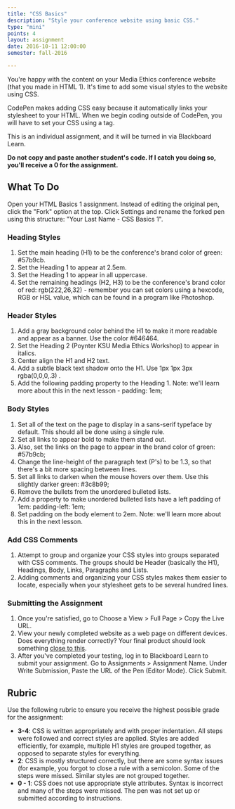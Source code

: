 ```yaml
---
title: "CSS Basics"
description: "Style your conference website using basic CSS."
type: "mini"
points: 4
layout: assignment
date: 2016-10-11 12:00:00
semester: fall-2016

---
```


You're happy with the content on your Media Ethics conference website (that you made in HTML 1).  It's time to add some visual styles to the website using CSS.

CodePen makes adding CSS easy because it automatically links your stylesheet to your HTML.  When we begin coding outside of CodePen, you will have to set your CSS using a <link> tag.

This is an individual assignment, and it will be turned in via Blackboard Learn.  

**Do not copy and paste another student's code.  If I catch you doing so, you'll receive a 0 for the assignment.**

## What To Do

Open your HTML Basics 1 assignment.  Instead of editing the original pen, click the "Fork" option at the top.  Click Settings and rename the forked pen using this structure: "Your Last Name - CSS Basics 1".

### Heading Styles
1. Set the main heading (H1) to be the conference's brand color of green: #57b9cb.  
2.  Set the Heading 1 to appear at 2.5em.  
3.  Set the Heading 1 to appear in all uppercase.
4. Set the remaining headings (H2, H3) to be the conference's brand color of red: rgb(222,26,32) - remember you can set colors using a hexcode, RGB or HSL value, which can be found in a program like Photoshop.

### Header Styles
1. Add a gray background color behind the H1 to make it more readable and appear as a banner.  Use the color #646464.
2. Set the Heading 2 (Poynter KSU Media Ethics Workshop) to appear in italics.
3. Center align the H1 and H2 text.
4. Add a subtle black text shadow onto the H1.  Use 1px 1px 3px rgba(0,0,0,.3) .
5. Add the following padding property to the Heading 1.  Note: we'll learn more about this in the next lesson - padding: 1em;

### Body Styles

1. Set all of the text on the page to display in a sans-serif typeface by default.  This should all be done using a single rule.
2. Set all links to appear bold to make them stand out.  
3.  Also, set the links on the page to appear in the brand color of green: #57b9cb;
4. Change the line-height of the paragraph text (P's) to be 1.3, so that there's a bit more spacing between lines.
4. Set all links to darken when the mouse hovers over them.  Use this slightly darker green: #3c8b99;
5. Remove the bullets from the unordered bulleted lists.  
6.  Add a property to make unordered bulleted lists have a left padding of 1em:  padding-left: 1em;
7. Set padding on the body element to 2em.  Note: we'll learn more about this in the next lesson.

### Add CSS Comments

1.  Attempt to group and organize your CSS styles into groups separated with CSS comments.  The groups should be Header (basically the H1), Headings, Body, Links, Paragraphs and Lists.
2. Adding comments and organizing your CSS styles makes them easier to locate, especially when your stylesheet gets to be several hundred lines.


### Submitting the Assignment

1. Once you're satisfied, go to Choose a View > Full Page > Copy the Live URL.
2. View your newly completed website as a web page on different devices.  Does everything render correctly?  Your final product should look something [close to this](/img/cssbasics1.png).
3. After you've completed your testing, log in to Blackboard Learn to submit your assignment.  Go to Assignments > Assignment Name.  Under Write Submission, Paste the URL of the Pen (Editor Mode).  Click Submit.

## Rubric

Use the following rubric to ensure you receive the highest possible grade for the assignment:

* **3-4**: CSS is written appropriately and with proper indentation.  All steps were followed and correct styles are applied.  Styles are added efficiently, for example, multiple H1 styles are grouped together, as opposed to separate styles for everything.  
* **2**: CSS is mostly structured correctly, but there are some syntax issues (for example, you forgot to close a rule with a semicolon.  Some of the steps were missed.  Similar styles are not grouped together.
* **0 - 1**: CSS does not use appropriate style attributes.  Syntax is incorrect and many of the steps were missed. The pen was not set up or submitted according to instructions.  
